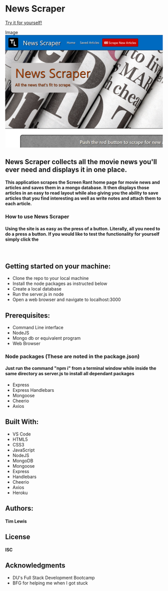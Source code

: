 # News Scraper
[Try it for yourself!](https://agile-garden-25337.herokuapp.com/ "News Scraper")

Image
 ![Home page](./public/assets/images/nsHome7by5.png "Home page")

## News Scraper collects all the movie news you'll ever need and displays it in one place.
#### This application scrapes the Screen Rant home page for movie news and articles and saves them in a mongo database.  It then displays those articles in an easy to read layout while also giving you the ability to save articles that you find  interesting as well as write notes and attach them to each article.

### How to use News Scraper
#### Using the site is as easy as the press of a button.  Literally, all you need to do a press a button.  If you would like to test the functionality for yourself simply click the 

<br>

## Getting started on your machine: 
* Clone the repo to your local machine
* Install the node packages as instructed below
* Create a local database
* Run the server.js in node
* Open a web browser and navigate to localhost:3000


## Prerequisites:
* Command Line interface
* NodeJS
* Mongo db or equivalent program
* Web Browser


### Node packages (These are noted in the package.json)
#### Just run the command "npm i" from a terminal window while inside the same directory as server.js to install all dependant packages
* Express
* Express Handlebars
* Mongoose
* Cheerio
* Axios


## Built With: 
* VS Code
* HTML5
* CSS3
* JavaScript
* NodeJS
* MongoDB
* Mongoose
* Express
* Handlebars
* Cheerio
* Axios
* Heroku


## Authors: 
#### Tim Lewis


## License
#### ISC


## Acknowledgments
* DU's Full Stack Development Bootcamp<br>
* BFG for helping me when I got stuck
